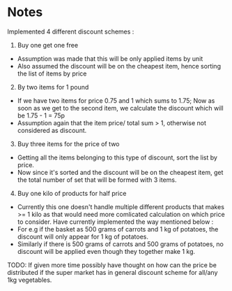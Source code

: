# Notes
Implemented 4 different discount schemes :
1) Buy one get one free
- Assumption was made that this will be only applied items by unit
- Also assumed the discount will be on the cheapest item, hence sorting the list of items by price

2) By two items for 1 pound
- If we have two items for price 0.75 and 1 which sums to 1.75; 
Now as soon as we get to the second item, we calculate the discount which will be 1.75 - 1 = 75p 
- Assumption again that the item price/ total sum > 1, otherwise not considered as discount.

3) Buy three items for the price of two
- Getting all the items belonging to this type of discount, sort the list by price.
- Now since it's sorted and the discount will be on the cheapest item, get the total number of set that will be formed with 3 items.

4) Buy one kilo of products for half price
- Currently this one doesn't handle multiple different products that makes >= 1  kilo as that would need more comlicated calculation on which price to consider.
Have currently implemented the way mentioned below :
- For e.g if the basket as 500 grams of carrots and 1 kg of potatoes, the discount will only appear for 1 kg of potatoes.
- Similarly if there is 500 grams of carrots and 500 grams of potatoes, no discount will be applied even though they together make 1 kg. 

TODO:
If given more time possibly have thought on how can the price be distributed if the super market has in general discount scheme for all/any 1kg vegetables.
